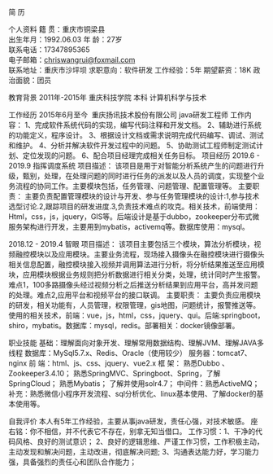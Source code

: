 简  历

个人资料
籍    贯：重庆市铜梁县	
出生年月：1992.06.03
年    龄：27岁		
联系电话：17347895365  
电子邮箱：chriswangrui@foxmail.com                	
联系地址：重庆市沙坪坝		求职意向：软件研发
工作经验：5年				期望薪资：18K
政治面貌：团员

教育背景
2011年-2015年       重庆科技学院      本科      计算机科学与技术

工作经历
2015年6月至今  重庆扬讯技术股份有限公司   java研发工程师
工作内容：
1、完成软件系统代码的实现，编写代码注释和开发文档。
2、辅助进行系统的功能定义，程序设计。
3、根据设计文档或需求说明完成代码编写、调试、测试和维护。
4、分析并解决软件开发过程中的问题。
5、协助测试工程师制定测试计划、定位发现的问题。
6、配合项目经理完成相关任务目标。
项目经历
2019.6 - 2019.9  指挥调度系统
项目描述：
该项目是用于对智能分析系统产生的问题进行升级，甄别，处理，在处理问题的同时进行任务的派发以及人员的调度，实现整个业务流程的协同工作。主要模块包括，任务管理、问题管理、配置管理等。
主要职责：
主要负责配置管理模块的设计与开发、参与任务管理模块的设计:1,参与技术选型讨论.2,跟踪项目的研发进度.3,负责技术难点的攻克。相关技术，前端使用：Html，css，js，jquery，GIS等。后端设计是基于dubbo，zookeeper分布式微服务架构进行开发，主要用到mybatis，activemq等。数据库使用：mysql。

2018.12 - 2019.4  智眼
项目描述：
该项目主要包括三个模块，算法分析模块，视频融控模块以及应用模块。主要业务流程，现场接入摄像头在融控模块进行摄像头相关信息配置，融控模块接入视频并调用算法进行分析，将分析结果推送至应用模块，应用模块根据业务规则把分析数据进行相关分类，处理，统计同时产生报警。难点1，100多路摄像头经过视频分析之后推送分析结果到应用平台，高并发问题的处理。难点2,应用平台和视频平台的接口联调。
主要职责：
主要负责应用模块的研发，相关功能有，人员管理，权限管理，gis地图，问题统计，报警推送等。使用的相关技术，前端：vue，js，html，css，jquery、qui。后端:springboot，shiro，mybatis。数据库：mysql，redis。部署相关：docker镜像部署。

职业技能
基础：理解面向对象开发、理解常用数据结构、理解JVM、理解JAVA多线程
数据库：MySql5.7.x、Redis、Oracle（使用较少）
服务器：tomcat7、nginx
前  端：html、js、css、jquery、vue2.x
框  架： 熟悉Dubbo 、Zookeeper3.4.10；
熟悉SpringMVC、Springboot、Spring，了解SpringCloud；
熟悉Mybatis；
了解并使用solr4.7；
中间件：熟悉ActiveMQ；
补充：熟悉微信小程序开发流程、sql分析优化、linux基本使用、了解docker的基本使用等。

自我评价
	本人有5年工作经验，主要从事java研发，责任心强，对技术敏感。
座右铭：你不相信，并不代表它不存在，别拿无知当借口。
工作习惯：1、干净的代码风格、良好的测试意识；
2、良好的逻辑思维、严谨工作习惯，工作积极主动，主动发现和解决问题，主动改进，彻底解决问题;
3、沟通表达能力好，学习能力强，具备强烈的责任心和团队合作能力；



